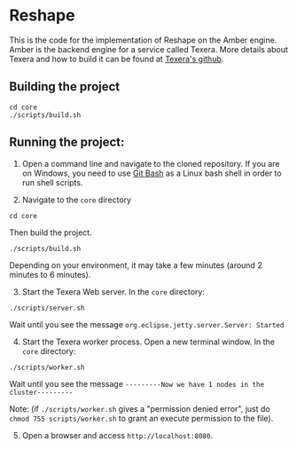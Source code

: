 # Reshape
This is the code for the implementation of Reshape on the Amber engine. Amber is the backend engine for a service called Texera. More details about Texera and how to build it can be found at [Texera's github](https://github.com/Texera/texera).

## Building the project
```console
cd core
./scripts/build.sh
```
## Running the project:
1. Open a command line and navigate to the cloned repository. If you are on Windows, you need to use [Git Bash](https://gitforwindows.org/) as a Linux bash shell in order to run shell scripts.

2. Navigate to the `core` directory
```console
cd core
```
Then build the project. 
```console
./scripts/build.sh
```
Depending on your environment, it may take a few minutes (around 2 minutes to 6 minutes).

3. Start the Texera Web server. In the `core` directory:
```console
./scripts/server.sh
```
Wait until you see the message `org.eclipse.jetty.server.Server: Started`

4. Start the Texera worker process. Open a new terminal window. In the `core` directory:
```console
./scripts/worker.sh
```
Wait until you see the message `---------Now we have 1 nodes in the cluster---------`

Note: (if `./scripts/worker.sh` gives a "permission denied error", just do `chmod 755 scripts/worker.sh` to grant an execute permission to the file).

5. Open a browser and access `http://localhost:8080`.
